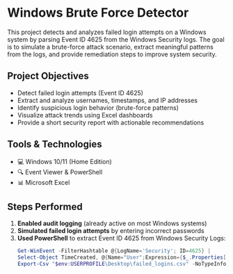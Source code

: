 # Windows Brute Force Detector

This project detects and analyzes failed login attempts on a Windows system by parsing Event ID 4625 from the Windows Security logs. The goal is to simulate a brute-force attack scenario, extract meaningful patterns from the logs, and provide remediation steps to improve system security.

## Project Objectives
- Detect failed login attempts (Event ID 4625)
- Extract and analyze usernames, timestamps, and IP addresses
- Identify suspicious login behavior (brute-force patterns)
- Visualize attack trends using Excel dashboards
- Provide a short security report with actionable recommendations

## Tools & Technologies
- 💻 Windows 10/11 (Home Edition)
- 🔍 Event Viewer & PowerShell
- 📊 Microsoft Excel

## Steps Performed
1. **Enabled audit logging** (already active on most Windows systems)
2. **Simulated failed login attempts** by entering incorrect passwords
3. **Used PowerShell** to extract Event ID 4625 from Windows Security Logs:
   ```powershell
   Get-WinEvent -FilterHashtable @{LogName='Security'; ID=4625} |
   Select-Object TimeCreated, @{Name="User";Expression={$_.Properties[5].Value}}, @{Name="IP";Expression={$_.Properties[18].Value}}, Message |
   Export-Csv "$env:USERPROFILE\Desktop\failed_logins.csv" -NoTypeInformation